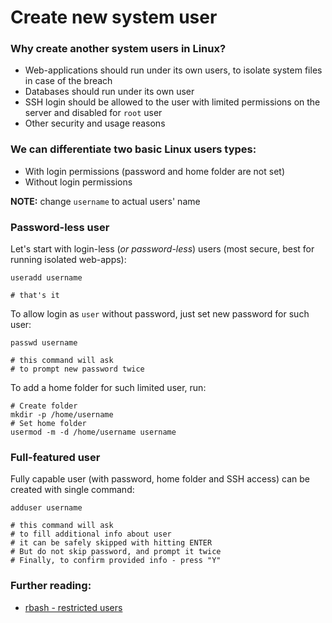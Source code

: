 Create new system user
======

### Why create another system users in Linux?
 - Web-applications should run under its own users, to isolate system files in case of the breach
 - Databases should run under its own user
 - SSH login should be allowed to the user with limited permissions on the server and disabled for `root` user
 - Other security and usage reasons

### We can differentiate two basic Linux users types:
 - With login permissions (password and home folder are not set)
 - Without login permissions

__NOTE:__ change `username` to actual users' name

### Password-less user
Let's start with login-less (*or password-less*) users (most secure, best for running isolated web-apps):
```shell
useradd username

# that's it
```

To allow login as `user` without password, just set new password for such user:
```shell
passwd username

# this command will ask
# to prompt new password twice
```

To add a home folder for such limited user, run:
```shell
# Create folder
mkdir -p /home/username
# Set home folder
usermod -m -d /home/username username
```

### Full-featured user
Fully capable user (with password, home folder and SSH access) can be created with single command:
```shell
adduser username

# this command will ask
# to fill additional info about user
# it can be safely skipped with hitting ENTER
# But do not skip password, and prompt it twice
# Finally, to confirm provided info - press "Y"
```

### Further reading:
 - [rbash - restricted users](https://github.com/VeliovGroup/ostrio/blob/master/tutorials/linux/users/rbash.md)
